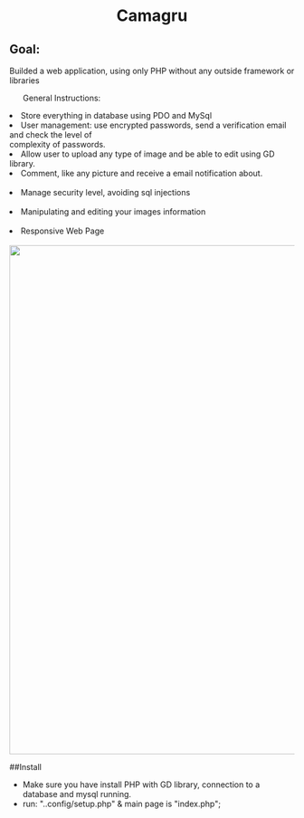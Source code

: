 <h1 align="center">Camagru </h1>
<h2>Goal: </h2>
<p> Builded a web application, using only PHP without any outside framework or libraries</p>

<ul>General Instructions:</ul>
<li> Store everything in database using PDO and MySql</li>
<li> User management: use encrypted passwords, send a verification email and check the level of </br> complexity of passwords.</li>
<li> Allow user to upload any type of image and be able to edit using GD library. </li>
<li> Comment, like any picture and receive a email notification about. </li> </br>
<li> Manage security level, avoiding sql injections </li> </br>
<li> Manipulating and editing your images information </li> </br>
<li> Responsive Web Page </li> </br>

<img src="LOc8UxxVEF.gif" width="700" height="900">

##Install
- Make sure you have install PHP with GD library,  connection to a database and mysql running.</br>
- run: "..config/setup.php" & main page is "index.php";
